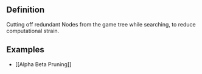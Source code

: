 
Definition
---
Cutting off redundant Nodes from the game tree while searching, to reduce computational strain.


Examples
---
- [[Alpha Beta Pruning]] 